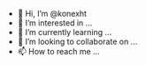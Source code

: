 - 👋 Hi, I’m @konexht
- 👀 I’m interested in ...
- 🌱 I’m currently learning ...
- 💞️ I’m looking to collaborate on ...
- 📫 How to reach me ...

<!---
konexht/konexht is a ✨ special ✨ repository because its `README.md` (this file) appears on your GitHub profile.
You can click the Preview link to take a look at your changes.
--->
